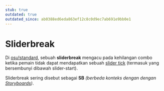 ```yaml
---
stub: true
outdated: true
outdated_since: ab0388ed6eda863ef12c8c0d9ec7ab691e9bb0e1
---
```


# Sliderbreak

Di [osu!standard](/wiki/Game_Modes/osu!), sebuah **sliderbreak** mengacu pada kehilangan combo ketika pemain tidak dapat mendapatkan sebuah [slider tick](/wiki/Beatmapping/Slider_tick) (termasuk yang bersembunyi dibawah slider-start).

Sliderbreak sering disebut sebagai **SB** *(berbeda konteks dengan dengan [Storyboards](/wiki/Storyboards))*.
